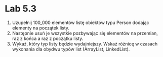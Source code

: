 # Lab 5.3

1. Uzupełnij 100_000 elementów listę obiektów typu Person dodając elementy na początek listy.
2. Następnie usuń je wszystkie pozbywając się elementów na przemian, raz z końca a raz z początku listy.
3. Wykaż, który typ listy będzie wydajniejszy. Wskaż różnicę w czasach wykonania dla obydwu typów list (ArrayList, LinkedList).

